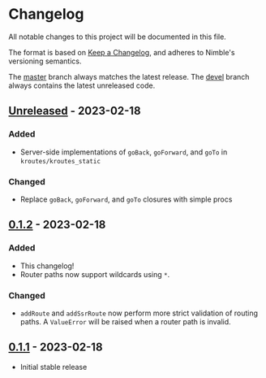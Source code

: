# Changelog

All notable changes to this project will be documented in this file.

The format is based on [Keep a Changelog], and adheres to Nimble's versioning semantics.

The [master] branch always matches the latest release. The [devel] branch always contains the latest unreleased code.

## [Unreleased] - 2023-02-18

### Added

- Server-side implementations of `goBack`, `goForward`, and `goTo` in `kroutes/kroutes_static`

### Changed

- Replace `goBack`, `goForward`, and `goTo` closures with simple procs

## [0.1.2] - 2023-02-18

### Added

- This changelog!
- Router paths now support wildcards using `*`.

### Changed

- `addRoute` and `addSsrRoute` now perform more strict validation of routing paths. A `ValueError` will be raised when a router path is invalid.

## [0.1.1] - 2023-02-18

- Initial stable release

<!-- Links -->
[keep a changelog]: https://keepachangelog.com/en/1.0.0/

<!-- Versions -->
[unreleased]: https://github.com/ryukoposting/kroutes/compare/master...devel
[master]: https://github.com/ryukoposting/kroutes/tree/master
[devel]: https://github.com/ryukoposting/kroutes/tree/devel
[0.1.1]: https://github.com/ryukoposting/kroutes/releases/tag/0.1.1
[0.1.2]: https://github.com/ryukoposting/kroutes/releases/tag/0.1.2

